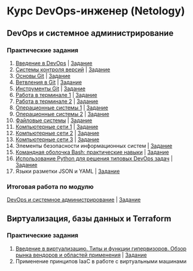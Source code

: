 # Курс DevOps-инженер (Netology)

## DevOps и системное администрирование

### Практические задания

1. [Введение в DevOps](01-intro-01/README.md) | [Задание](01-intro-01/01-intro-01-task.mds)
1. [Системы контроля версий](02-git-01-vcs/README.md) | [Задание](02-git-01-vcs/02-git-01-vcs-task.md)
1. [Основы Git](02-git-02-base/README.md) | [Задание](02-git-02-base/02-git-02-base-task.md)
1. [Ветвления в Git](02-git-03-branching/README.md) | [Задание](02-git-03-branching/02-git-03-branching-task.md)
1. [Инструменты Git](02-git-04-tools/README.md) | [Задание](02-git-04-tools/02-git-04-tools-task.md)
1. [Работа в терминале 1](03-sysadmin-01-terminal/README.md) | [Задание](03-sysadmin-01-terminal/03-sysadmin-01-terminal-task.md)
1. [Работа в терминале 2](03-sysadmin-02-terminal/README.md) | [Задание](03-sysadmin-02-terminal/03-sysadmin-02-terminal-task.md)
1. [Операционные системы 1](03-sysadmin-03-os/README.md) | [Задание](03-sysadmin-03-os/03-sysadmin-03-os-task.md)
1. [Операционные системы 2](03-sysadmin-04-os/README.md) | [Задание](03-sysadmin-04-os/03-sysadmin-04-os-task.md)
1. [Файловые системы](03-sysadmin-05-fs/README.md) | [Задание](03-sysadmin-05-fs/03-sysadmin-05-fs-task.md)
1. [Компьютерные сети 1](03-sysadmin-06-net/README.md) | [Задание](03-sysadmin-06-net/03-sysadmin-06-net-task.md)
1. [Компьютерные сети 2](03-sysadmin-07-net/README.md) | [Задание](03-sysadmin-07-net/03-sysadmin-07-net-task.md)
1. [Компьютерные сети 3](03-sysadmin-08-net/README.md) | [Задание](03-sysadmin-08-net/03-sysadmin-08-net-task.md)
1. Элементы безопасности информационных систем | [Задание](03-sysadmin-09-security/03-sysadmin-09-security-task.md)
1. [Командная оболочка Bash: практические навыки](04-script-01-bash/README.md) | [Задание](04-script-01-bash/04-script-01-bash-task.md)
1. [Использование Python для решения типовых DevOps задач](04-script-02-py/README.md) | [Задание](04-script-02-py/04-script-02-py-task.md)
1. Языки разметки JSON и YAML | [Задание](04-script-03-yaml/04-script-03-yaml-task.md)

### Итоговая работа по модулю

[DevOps и системное администрирование](pcs-devsys-diplom/README.md) | [Задание](pcs-devsys-diplom/pcs-devsys-diplom-task.md)

## Виртуализация, базы данных и Terraform

### Практические задания

1. [Введение в виртуализацию. Типы и функции гипервизоров. Обзор рынка вендоров и областей применения](05-virt-01-basics/README.md) | [Задание](05-virt-01-basics/05-virt-01-basics-task.md)
1. Применение принципов IaaC в работе с виртуальными машинами

